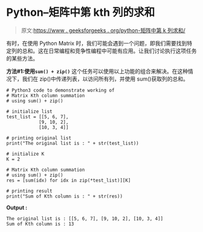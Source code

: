 # Python–矩阵中第 kth 列的求和

> 原文:[https://www . geeksforgeeks . org/python-矩阵中第 k 列求和/](https://www.geeksforgeeks.org/python-summation-of-kth-column-in-a-matrix/)

有时，在使用 Python Matrix 时，我们可能会遇到一个问题，即我们需要找到特定列的总和。这在日常编程和竞争性编程中可能有应用。让我们讨论执行这项任务的某些方法。

**方法#1:使用`sum() + zip()`**
这个任务可以使用以上功能的组合来解决。在这种情况下，我们在 zip()中传递列表，以访问所有列，并使用 sum()获取列的总和。

```
# Python3 code to demonstrate working of
# Matrix Kth column summation
# using sum() + zip()

# initialize list
test_list = [[5, 6, 7],
            [9, 10, 2], 
            [10, 3, 4]]

# printing original list
print("The original list is : " + str(test_list))

# initialize K
K = 2

# Matrix Kth column summation
# using sum() + zip()
res = [sum(idx) for idx in zip(*test_list)][K] 

# printing result
print("Sum of Kth column is : " + str(res))
```

**Output :**

```
The original list is : [[5, 6, 7], [9, 10, 2], [10, 3, 4]]
Sum of Kth column is : 13

```